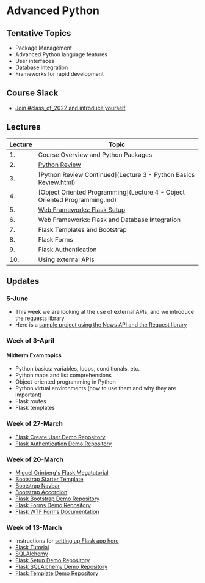# Advanced Python

## Tentative Topics

* Package Management
* Advanced Python language features
* User interfaces
* Database integration
* Frameworks for rapid development

## Course Slack

* [Join #class_of_2022 and introduce yourself](https://join.slack.com/t/abaarsotechu/shared_invite/zt-mx9q0zzq-uaVHrxfdiRK58Jen1_FZkA)



## Lectures

| Lecture | Topic                                                                     |
|---------|---------------------------------------------------------------------------|
| 1.      | Course Overview and Python Packages                                       |
| 2.      | [Python Review](lecture2/lecture2-slides.html)                            |
| 3.      | [Python Review Continued](Lecture 3 - Python Basics Review.html)          |
| 4.      | [Object Oriented Programming](Lecture 4 - Object Oriented Programming.md) |
| 5.      | [Web Frameworks: Flask Setup](flask_setup_steps.md)                       |
| 6.      | Web Frameworks: Flask and Database Integration                            |
| 7.      | Flask Templates and Bootstrap                                             |
| 8.      | Flask Forms                                                               |
| 9.      | Flask Authentication                                                      |
| 10.     | Using external APIs |

## Updates

### 5-June

* This week we are looking at the use of external APIs, and we introduce the requests library
* Here is a [sample project using the News API and the Request library](https://github.com/innomadic/flask_api_example)

### Week of 3-April

#### Midterm Exam topics

* Python basics: variables, loops, conditionals, etc.
* Python maps and list comprehensions
* Object-oriented programming in Python
* Python virtual environments (how to use them and why they are important)
* Flask routes
* Flask templates


### Week of 27-March 

* [Flask Create User Demo Repository](https://github.com/innomadic/flask_create_user_demo)
* [Flask Authentication Demo Repository](https://github.com/innomadic/flask_authentication_demo)


### Week of 20-March 

* [Miguel Grinberg's Flask Megatutorial](https://blog.miguelgrinberg.com/post/the-flask-mega-tutorial-part-i-hello-world)
* [Bootstrap Starter Template](https://getbootstrap.com/docs/5.0/getting-started/introduction/#starter-template)
* [Bootstrap Navbar](https://getbootstrap.com/docs/5.0/components/navbar/)
* [Bootstrap Accordion](https://getbootstrap.com/docs/5.0/components/accordion/)
* [Flask Bootstrap Demo Repository](https://github.com/innomadic/flask_bootstrap_demo)
* [Flask Forms Demo Repository](https://github.com/innomadic/flask_form_demo)
* [Flask WTF Forms Documentation](https://flask-wtf.readthedocs.io/en/stable/)

### Week of 13-March

* Instructions for [setting up Flask app here](flask_setup_steps.md)
* [Flask Tutorial](https://flask.palletsprojects.com/en/1.1.x/tutorial/layout/)
* [SQLAlchemy](https://www.sqlalchemy.org/library.html#tutorials)
* [Flask Setup Demo Repository](https://github.com/innomadic/flask_demo)
* [Flask SQLAlchemy Demo Repository](https://github.com/innomadic/flask_sqlalchemy_demo)
* [Flask Template Demo Repository](https://github.com/innomadic/flask_template_demo)